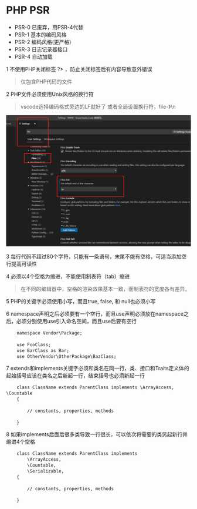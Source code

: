 # PHP PSR

* PSR-0 已废弃，用PSR-4代替
* PSR-1 基本的编码风格
* PSR-2 编码风格(更严格)
* PSR-3 日志记录器接口
* PSR-4 自动加载

1 不使用PHP关闭标签 ?> ，防止关闭标签后有内容导致意外错误

> 仅包含PHP代码的文件

2 PHP文件必须使用Unix风格的换行符

> vscode选择编码格式旁边的LF就好了
> 或者全局设置换行符，file-》\n

![setLR](/demo/images/setLR.png)

3 每行代码不超过80个字符，只能有一条语句，末尾不能有空格，可适当添加空行提高可读性

4 必须以4个空格为缩进，不能使用制表符（tab）缩进

> 在不同的编辑器中，空格的渲染效果基本一致，而制表符的宽度各有差异。

5 PHP的关键字必须使用小写，而且true, false, 和 null也必须小写

6 namespace声明之后必须要有一个空行，而且use声明必须放在namespace之后，必须分别使用use引入命名空间，而且use后要有空行

```
    namespace Vendor\Package;

    use FooClass;
    use BarClass as Bar;
    use OtherVendor\OtherPackage\BazClass;
```

7 extends和implements关键字必须和类名在同一行，类、接口和Traits定义体的起始括号应该在类名之后新起一行，结束括号也必须新起一行

```
    class ClassName extends ParentClass implements \ArrayAccess, \Countable
    {

        // constants, properties, methods

    }
```

8 如果implements后面后很多类导致一行很长，可以依次将需要的类另起新行并缩进4个空格

```
    class ClassName extends ParentClass implements 
        \ArrayAccess, 
        \Countable,
        \Serializable,
    {

        // constants, properties, methods

    }
```